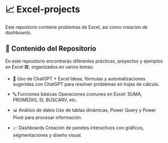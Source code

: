 # 📈 Excel-projects
Este repostorio contiene problemas de Excel, asi como creacion de dashboards.

## 📂 Contenido del Repositorio
En este repositorio encontrarás diferentes prácticas, proyectos y ejemplos en Excel 🟩, organizados en varios temas:

- 🤖 Uso de ChatGPT + Excel
Ideas, fórmulas y automatizaciones sugeridas con ChatGPT para resolver problemas en hojas de cálculo.

- 🔤 Funciones básicas
Operaciones comunes en Excel: SUMA, PROMEDIO, SI, BUSCARV, etc.

- 📊 Análisis de datos
Uso de tablas dinámicas, Power Query y Power Pivot para procesar información.

- 📈 Dashboards
Creación de paneles interactivos con gráficos, segmentaciones y diseño visual.

<!--
🧩 Funciones avanzadas
Ejemplos con ÍNDICE, COINCIDIR, DESREF, XLOOKUP, funciones dinámicas, y más.

📝 Ejercicios de cursos / YouTub
Archivos de práctica basados en cursos en línea y tutoriales de YouTube.

⚙️ Macros (VBA)
Ejemplos de automatización con Visual Basic for Applications (VBA).

💡 Ideas propias
Proyectos personales inventados (ejemplo: presupuesto, control de gastos, simulaciones, etc.).
-->

